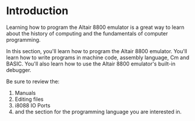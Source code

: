 # Introduction

Learning how to program the Altair 8800 emulator is a great way to learn about the history of computing and the fundamentals of computer programming.

In this section, you'll learn how to program the Altair 8800 emulator. You'll learn how to write programs in machine code, assembly language, Cm and BASIC. You'll also learn how to use the Altair 8800 emulator's built-in debugger.

Be sure to review the:

1. Manuals
2. Editing files
3. i8088 IO Ports
4. and the section for the programming language you are interested in.